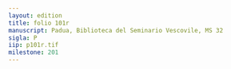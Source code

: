 ```yaml
---
layout: edition
title: folio 101r
manuscript: Padua, Biblioteca del Seminario Vescovile, MS 32
sigla: P
iip: p101r.tif
milestone: 201
---
```

